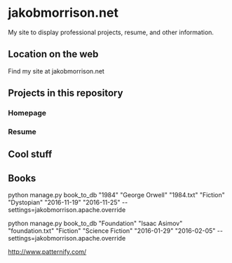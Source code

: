 # jakobmorrison.net

My site to display professional projects, resume, and other information.

## Location on the web

Find my site at jakobmorrison.net

## Projects in this repository

### Homepage

### Resume

## Cool stuff

## Books
python manage.py book_to_db "1984" "George Orwell" "1984.txt" "Fiction" "Dystopian" "2016-11-19" "2016-11-25" --settings=jakobmorrison.apache.override

python manage.py book_to_db "Foundation" "Isaac Asimov" "foundation.txt" "Fiction" "Science Fiction" "2016-01-29" "2016-02-05" --settings=jakobmorrison.apache.override

http://www.patternify.com/
